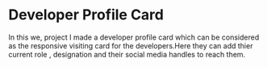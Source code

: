 <h1>Developer Profile Card</h1>
<p>In this we, project I made a developer profile card which can be considered as the responsive visiting card for the developers.Here they can add thier current role , designation and their social media handles to reach them.</p>
